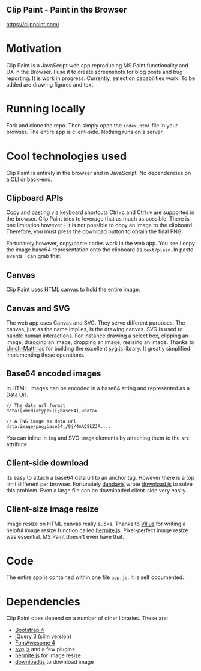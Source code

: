 Clip Paint - Paint in the Browser
---
https://clippaint.com/

# Motivation
Clip Paint is a JavaScript web app reproducing MS Paint functionality and UX in the Browser.
I use it to create screenshots for blog posts and bug reporting.
It is work in progress. Currently, selection capabilities work.
To be added are drawing figures and text.

# Running locally
Fork and clone the repo. Then simply open the `index.html` file in your browser.
The entire app is client-side. Nothing runs on a server.

# Cool technologies used
Clip Paint is entirely in the browser and in JavaScript. No dependencies on a CLI or back-end.

## Clipboard APIs
Copy and pasting via keyboard shortcuts Ctrl+c and Ctrl+v are supported in the browser.
Clip Paint tries to leverage that as much as possible.
There is one limitation however - it is not possible to copy an image to the clipboard.
Therefore, you must press the download button to obtain the final PNG.

Fortunately however, copy/paste codes work in the web app.
You see I copy the image base64 representation onto the clipboard as `text/plain`.
In paste events I can grab that.

## Canvas
Clip Paint uses HTML canvas to hold the entire image.

## Canvas and SVG
The web app uses Canvas and SVG. They serve different purposes.
The canvas, just as the name implies, is the drawing canvas.
SVG is used to handle human interactions.
For instance drawing a select box, clipping an image, dragging an image, dropping an image, resizing an image.
Thanks to [Ulrich-Matthias](https://github.com/Fuzzyma) for building the excellent [svg.js](https://svgjs.com) library.
It greatly simplified implementing these operations.

## Base64 encoded images
In HTML, images can be encoded in a base64 string and represented as a [Data Url](https://developer.mozilla.org/en-US/docs/Web/HTTP/Basics_of_HTTP/Data_URIs).
```
// The data url format
data:[<mediatype>][;base64],<data>

// A PNG image as data url
data:image/png;base64,/9j/4AAQSkZJR....
```
You can inline in `img` and SVG `image` elements by attaching them to the `src` attribute.

## Client-side download
Its easy to attach a base64 data url to an anchor tag. However there is a top limit different per browser.
Fortunately [dandavis](https://github.com/rndme) wrote [download.js](http://danml.com/download.html) to solve this problem.
Even a large file can be downloaded client-side very easily.

## Client-size image resize
Image resize on HTML canvas really sucks.
Thanks to [Vilius](https://github.com/viliusle) for writing a helpful image resize function called [hermite.js](https://github.com/viliusle/Hermite-resize).
Pixel-perfect image resize was essential. MS Paint doesn't even have that.

# Code
The entire app is contained within one file `app.js`. It is self documented.

# Dependencies
Clip Paint does depend on a number of other libraries. These are:
- [Bootstrap 4](https://getbootstrap.com/docs/4.0/getting-started/introduction/)
- [jQuery 3](http://jquery.com/) (slim version)
- [FontAwesome 4](https://fontawesome.com/v4.7.0/icons/)
- [svg.js](https://svgjs.com/) and a few plugins
- [hermite.js](https://github.com/viliusle/Hermite-resize) for image resize
- [download.js](http://danml.com/download.html) to download image

